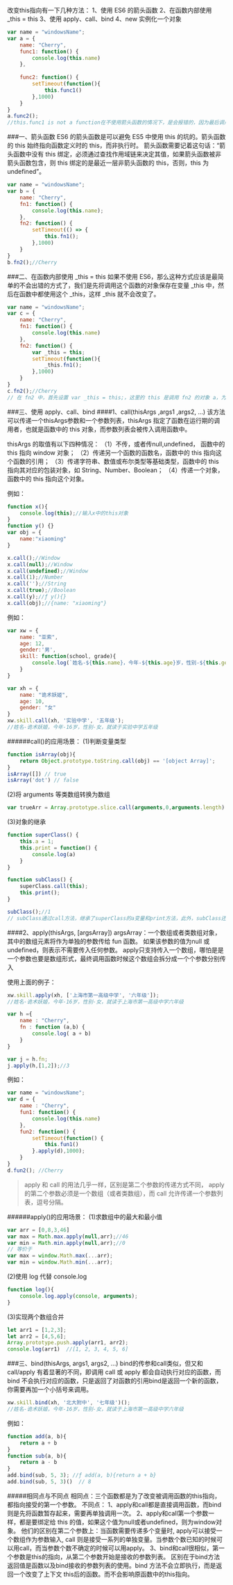 改变this指向有一下几种方法：
1、使用 ES6 的箭头函数
2、在函数内部使用 _this = this
3、使用 apply、call、bind
4、new 实例化一个对象
```javascript
var name = "windowsName";
var a = {
    name: "Cherry",
    func1: function() {
        console.log(this.name)
    },
    
    func2: function() {
        setTimeout(function(){
            this.func1()
        },1000)
    }
}
a.func2();
//this.func1 is not a function在不使用箭头函数的情况下，是会报错的，因为最后调用 setTimeout 的对象是 window，但是在 window 中并没有 func1 函数。
```			
###一、箭头函数
ES6 的箭头函数是可以避免 ES5 中使用 this 的坑的。箭头函数的 this 始终指向函数定义时的 this，而非执行时。
箭头函数需要记着这句话：“箭头函数中没有 this 绑定，必须通过查找作用域链来决定其值，如果箭头函数被非箭头函数包含，则 this 绑定的是最近一层非箭头函数的 this，否则，this 为 undefined”。
```javascript			
var name = "windowsName";
var b = {
    name: "Cherry",
    fn1: function() {
        console.log(this.name);
    },
    fn2: function() {
        setTimeout(() => {
            this.fn1();
        },1000)
    }
}
b.fn2();//Cherry
```
			
###二、在函数内部使用 _this = this
如果不使用 ES6，那么这种方式应该是最简单的不会出错的方式了，我们是先将调用这个函数的对象保存在变量 _this 中，然后在函数中都使用这个 _this，这样 _this 就不会改变了。
```javascript			
var name = "windowsName";
var c = {
    name: "Cherry",
    fn1: function() {
        console.log(this.name)
    },
    fn2: function() {
        var _this = this;
        setTimeout(function(){
            _this.fn1();
        },1000)
    }
}
c.fn2();//Cherry
// 在 fn2 中，首先设置 var _this = this;，这里的 this 是调用 fn2 的对象 a，为了防止在 fn2 中的 setTimeout 被 window 调用而导致的在 setTimeout 中的 this 为 window。我们将 this(指向变量 a) 赋值给一个变量 _this，这样，在 fn2 中我们使用 _this 就是指向对象 a 了。
```			
			
###三、使用 apply、call、bind
####1、call(thisArgs ,args1 ,args2, ...)
该方法可以传递一个thisArgs参数和一个参数列表，thisArgs 指定了函数在运行期的调用者，也就是函数中的 this 对象，而参数列表会被传入调用函数中。
			
thisArgs 的取值有以下四种情况：
（1）不传，或者传null,undefined， 函数中的 this 指向 window 对象；
（2）传递另一个函数的函数名，函数中的 this 指向这个函数的引用；
（3）传递字符串、数值或布尔类型等基础类型，函数中的 this 指向其对应的包装对象，如 String、Number、Boolean；
（4）传递一个对象，函数中的 this 指向这个对象。
			
例如：
```javascript
function x(){
    console.log(this);//输入x中的this对象
}
function y() {}
var obj = {
    name:"xiaoming"
}

x.call();//Window
x.call(null);//Window
x.call(undefined);//Window
x.call(1);//Number 
x.call('');//String 
x.call(true);//Boolean 
x.call(y);//ƒ y(){}
x.call(obj);//{name: "xiaoming"}
```			
例如：
```javascript
var xw = {
    name: "亚索",
    age: 12,
    gender:'男',
    skill: function(school, grade){
        console.log(`姓名-${this.name}，今年-${this.age}岁，性别-${this.gender}，就读于${school}${grade}`)
    }
}

var xh = {
    name: "诡术妖姬",
    age: 10,
    gender: "女"
}
xw.skill.call(xh, '实验中学', '五年级');
//姓名-诡术妖姬，今年-16岁，性别-女，就读于实验中学五年级
```			
			
######call()的应用场景：
(1)判断变量类型
```javascript
function isArray(obj){
    return Object.prototype.toString.call(obj) == '[object Array]';
}
isArray([]) // true
isArray('dot') // false
```			
(2)将 arguments 等类数组转换为数组
```javascript
var trueArr = Array.prototype.slice.call(arguments,0,arguments.length)
```			
(3)对象的继承
```javascript
function superClass() {
    this.a = 1;
    this.print = function() {
        console.log(a)
    }
}

function subClass() {
    superClass.call(this);
    this.print();
}

subClass();//1
// subClass通过call方法，继承了superClass的a变量和print方法，此外，subClass还可以扩展自己的其他方法
```
			
			
####2、apply(thisArgs, [argsArray])
argsArray：一个数组或者类数组对象，其中的数组元素将作为单独的参数传给 fun 函数。
如果该参数的值为null 或 undefined，则表示不需要传入任何参数。
apply只支持传入一个数组，哪怕是是一个参数也要是数组形式，最终调用函数时候这个数组会拆分成一个个参数分别传入

使用上面的例子：
```javascript
xw.skill.apply(xh, ['上海市第一高级中学', '六年级']);
//姓名-诡术妖姬，今年-16岁，性别-女，就读于上海市第一高级中学六年级
```
```javascript
var h ={
    name : "Cherry",
    fn : function (a,b) {
        console.log( a + b)
    }
}

var j = h.fn;
j.apply(h,[1,2]);//3
```
例如：
```javascript
var name = "windowsName";
var d = {
    name : "Cherry",
    fun1: function() {
        console.log(this.name)
    },
    fun2: function() {
        setTimeout(function() {
            this.fun1()
        }.apply(d),1000);
    }
}
d.fun2(); //Cherry
```
>apply 和 call 的用法几乎一样，区别是第二个参数的传递方式不同，
apply 的第二个参数必须是一个数组（或者类数组），而 call 允许传递一个参数列表，逗号分隔。

######apply()的应用场景：
(1)求数组中的最大和最小值
```javascript
var arr = [0,8,3,46]
var max = Math.max.apply(null,arr);//46
var min = Math.min.apply(null,arr);//0
// 等价于
var max = window.Math.max(...arr);
var min = window.Math.min(...arr);
```
(2)使用 log 代替 console.log
```javascript
function log(){
    console.log.apply(console, arguments);
}
```

(3)实现两个数组合并
```javascript
let arr1 = [1,2,3];
let arr2 = [4,5,6];
Array.prototype.push.apply(arr1, arr2);
console.log(arr1)  //[1, 2, 3, 4, 5, 6]
```

###三、bind(thisArgs, args1, args2, ...)
bind的传参和call类似，但又和 call/apply 有着显著的不同，即调用 call 或 apply 都会自动执行对应的函数，而 bind 不会执行对应的函数，只是返回了对函数的引用bind是返回一个新的函数，你需要再加一个小括号来调用。
```javascript
xw.skill.bind(xh, '北大附中', '七年级')();
//姓名-诡术妖姬，今年-16岁，性别-女，就读于上海市第一高级中学六年级
```

例如：
```javascript
function add(a, b){
    return a + b
}
function sub(a, b){
    return a - b
}
add.bind(sub, 5, 3); //ƒ add(a, b){return a + b}
add.bind(sub, 5, 3)()  // 8
```

#####相同点与不同点
相同点：三个函数都是为了改变被调用函数的this指向，都指向接受的第一个参数。
不同点：
1、apply和call都是直接调用函数，而bind则是先将函数暂存起来，需要再单独调用一次。
2、apply和call第一个参数一样，都是要绑定给 this 的值，如果这个值为null或者undefined，则为window对象。
他们的区别在第二个参数上：当函数需要传递多个变量时, apply可以接受一个数组作为参数输入, call 则是接受一系列的单独变量。当参数个数已知的时候可以用call，而当参数个数不确定的时候可以用apply。
3、bind和call很相似，第一个参数是this的指向，从第二个参数开始是接收的参数列表。
区别在于bind方法返回值是函数以及bind接收的参数列表的使用。bind 方法不会立即执行，而是返回一个改变了上下文 this后的函数。而不会影响原函数中的this指向。